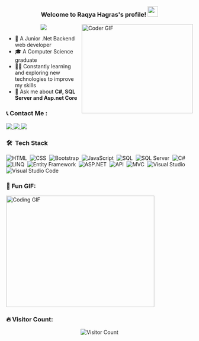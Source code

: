<h3 align="center">
 Welcome to Raqya Hagras's profile!
 <img src="https://media.giphy.com/media/hvRJCLFzcasrR4ia7z/giphy.gif" width="28">
</h3>

<img align="right" src="https://media.giphy.com/media/SWoSkN6DxTszqIKEqv/giphy.gif" alt="Coder GIF" width="300" height="240">

<!-- Typing SVG by DenverCoder1 - https://github.com/DenverCoder1/readme-typing-svg -->
<p align="center">
 <a href="https://github.com/DenverCoder1/readme-typing-svg">
    <img src="https://readme-typing-svg.herokuapp.com/?lines=Backend%20.Net%20developer;Always%20learning%20new%20things&font=Fira%20Code&center=true&width=440&height=45&color=f75c7e&vCenter=true&size=22">
 </a>
</p>

- 🏢 A Junior .Net Backend web developer  
- 🎓 A Computer Science graduate  
- 👨‍💻 Constantly learning and exploring new technologies to improve my skills  
- 💬 Ask me about <strong>C#, SQL Server and Asp.net Core</strong>  

### 📞 Contact Me :

<a href="https://www.linkedin.com/in/raqya-hagras-757742219?utm_source=share&utm_campaign=share_via&utm_content=profile&utm_medium=android_app" target="_blank">
  <img src="https://img.shields.io/badge/-Raqya%20Hagras-0077B5?style=for-the-badge&logo=Linkedin&logoColor=white"/>
</a>
<a href="https://wa.me/+201276291016" target="_blank">
  <img src="https://img.shields.io/badge/-Raqya%20Hagras-25D366?style=for-the-badge&logo=WhatsApp&logoColor=white"/>
</a>
<a href="mailto:raqya18200@gmail.com" target="_blank">
  <img src="https://img.shields.io/badge/-Raqya%20Hagras-EA2328?style=for-the-badge&logo=Gmail&logoColor=red"/>
</a>

### 🛠 &nbsp;Tech Stack

![HTML](https://img.shields.io/badge/-HTML5-05122A?style=flat&logo=html5)&nbsp;
![CSS](https://img.shields.io/badge/-CSS3-05122A?style=flat&logo=css3)&nbsp;
![Bootstrap](https://img.shields.io/badge/-Bootstrap-05122A?style=flat&logo=bootstrap&logoColor=563D7C)&nbsp;
![JavaScript](https://img.shields.io/badge/-JavaScript-05122A?style=flat&logo=javascript)&nbsp;
![SQL](https://img.shields.io/badge/-SQL-05122A?style=flat&logo=microsoft%20sql%20server&logoColor=CC2927)&nbsp;
![SQL Server](https://img.shields.io/badge/-SQL%20Server-05122A?style=flat&logo=microsoft%20sql%20server&logoColor=CC2927)&nbsp;
![C#](https://img.shields.io/badge/-C%23-05122A?style=flat&logo=c-sharp&logoColor=5C2D91)&nbsp;
![LINQ](https://img.shields.io/badge/-LINQ-05122A?style=flat&logo=.NET&logoColor=512BD4)&nbsp;
![Entity Framework](https://img.shields.io/badge/-Entity%20Framework%20Core-05122A?style=flat&logo=.NET&logoColor=512BD4)&nbsp;
![ASP.NET](https://img.shields.io/badge/-ASP.NETCore-05122A?style=flat&logo=dotnet&logoColor=512BD4)&nbsp;
![API](https://img.shields.io/badge/-API-05122A?style=flat&logo=dotnet&logoColor=512BD4)&nbsp;
![MVC](https://img.shields.io/badge/-MVC-05122A?style=flat&logo=dotnet&logoColor=512BD4)&nbsp;
![Visual Studio](https://img.shields.io/badge/-Visual%20Studio-05122A?style=flat&logo=visual%20studio&logoColor=5C2D91)&nbsp;
![Visual Studio Code](https://img.shields.io/badge/-Visual%20Studio%20Code-05122A?style=flat&logo=visual-studio-code&logoColor=007ACC)&nbsp;

### 🚀 Fun GIF:
<img align="center" src="https://media.giphy.com/media/3oKIPnAiaMCws8nOsE/giphy.gif" alt="Coding GIF" width="400" height="300">

### 🔥 Visitor Count:
<p align="center">
  <img src="https://profile-counter.glitch.me/raqyahagras/count.svg" alt="Visitor Count">
</p>
